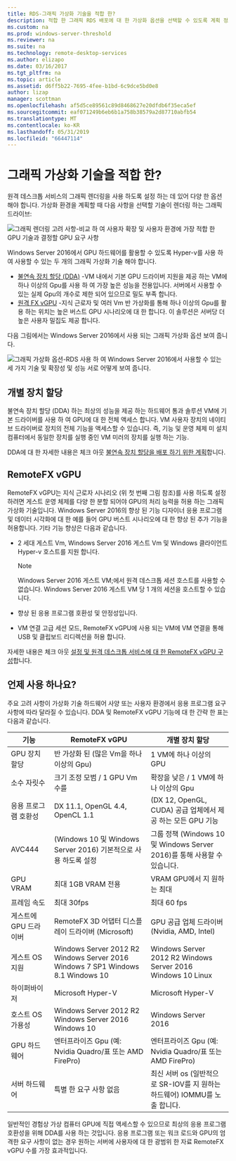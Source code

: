 ```yaml
---
title: RDS-그래픽 가상화 기술을 적합 한?
description: 적합 한 그래픽 RDS 배포에 대 한 가상화 옵션을 선택할 수 있도록 계획 정보입니다.
ms.custom: na
ms.prod: windows-server-threshold
ms.reviewer: na
ms.suite: na
ms.technology: remote-desktop-services
ms.author: elizapo
ms.date: 03/16/2017
ms.tgt_pltfrm: na
ms.topic: article
ms.assetid: d6ff5b22-7695-4fee-b1bd-6c9dce5bd0e8
author: lizap
manager: scottman
ms.openlocfilehash: af5d5ce89561c89d8468627e20dfdb6f35eca5ef
ms.sourcegitcommit: eaf071249b6eb6b1a758b38579a2d87710abfb54
ms.translationtype: MT
ms.contentlocale: ko-KR
ms.lasthandoff: 05/31/2019
ms.locfileid: "66447114"
---
```

# <a name="which-graphics-virtualization-technology-is-right-for-you"></a>그래픽 가상화 기술을 적합 한?

원격 데스크톱 서비스의 그래픽 렌더링을 사용 하도록 설정 하는 데 있어 다양 한 옵션 해야 합니다. 가상화 환경을 계획할 때 다음 사항을 선택할 기술이 렌더링 하는 그래픽 드라이브:

![그래픽 렌더링 고려 사항-비교 하 여 사용자 확장 및 사용자 환경에 가장 적합 한 GPU 기술과 결정할 GPU 요구 사항](media/rds-gpu.png)

Windows Server 2016에서 GPU 하드웨어를 활용할 수 있도록 Hyper-v를 사용 하 여 사용할 수 있는 두 개의 그래픽 가상화 기술 해야 합니다.

- [불연속 장치 할당 (DDA)](#discrete-device-assignment) -VM 내에서 기본 GPU 드라이버 지원을 제공 하는 VM에 하나 이상의 Gpu를 사용 하 여 가장 높은 성능을 전용입니다. 서버에서 사용할 수 있는 실제 Gpu의 개수로 제한 되어 있으므로 밀도 부족 합니다. 
- [원격 FX vGPU](#remotefx-vgpu) -지식 근로자 및 여러 Vm 반 가상화를 통해 하나 이상의 Gpu를 활용 하는 위치는 높은 버스트 GPU 시나리오에 대 한 합니다. 이 솔루션은 서버당 더 높은 사용자 밀집도 제공 합니다.

다음 그림에서는 Windows Server 2016에서 사용 되는 그래픽 가상화 옵션 보여 줍니다.

![그래픽 가상화 옵션-RDS 사용 하 여 Windows Server 2016에서 사용할 수 있는 세 가지 기술 및 확장성 및 성능 서로 어떻게 보여 줍니다.](media/rds-graphics-virtualization.png)

## <a name="discrete-device-assignment"></a>개별 장치 할당
불연속 장치 할당 (DDA) 하는 최상의 성능을 제공 하는 하드웨어 통과 솔루션 VM에 기본 드라이버를 사용 하 여 GPU에 대 한 전체 액세스 합니다. VM 사용자 장치의 네이티브 드라이버로 장치의 전체 기능을 액세스할 수 있습니다. 즉, 기능 및 운영 체제 미 설치 컴퓨터에서 동일한 장치를 실행 중인 VM 미러의 장치를 실행 하는 기능.

DDA에 대 한 자세한 내용은 체크 아웃 [불연속 장치 할당을 배포 하기 위한 계획](../../virtualization/hyper-v/plan/plan-for-deploying-devices-using-discrete-device-assignment.md)합니다.

## <a name="remotefx-vgpu"></a>RemoteFX vGPU 
RemoteFX vGPU는 지식 근로자 시나리오 (위 첫 번째 그림 참조)를 사용 하도록 설정 하려면 게스트 운영 체제를 다양 한 분할 되어야 GPU의 처리 능력을 허용 하는 그래픽 가상화 기술입니다. Windows Server 2016의 향상 된 기능 디자이너 응용 프로그램 및 데이터 시각화에 대 한 예를 들어 GPU 버스트 시나리오에 대 한 향상 된 추가 기능을 허용합니다. 기타 기능 향상은 다음과 같습니다.

- 2 세대 게스트 Vm, Windows Server 2016 게스트 Vm 및 Windows 클라이언트 Hyper-v 호스트를 지원 합니다.
  >[!NOTE] 
  > Windows Server 2016 게스트 VM;에서 원격 데스크톱 세션 호스트를 사용할 수 없습니다. Windows Server 2016 게스트 VM 당 1 개의 세션을 호스트할 수 있습니다.

- 향상 된 응용 프로그램 호환성 및 안정성입니다.
- VM 연결 고급 세션 모드, RemoteFX vGPU에 사용 되는 VM에 VM 연결을 통해 USB 및 클립보드 리디렉션을 허용 합니다.

자세한 내용은 체크 아웃 [설정 및 원격 데스크톱 서비스에 대 한 RemoteFX vGPU 구성](rds-remotefx-vgpu.md)합니다.

## <a name="which-should-you-use"></a>언제 사용 하나요?

주요 고려 사항이 가상화 기술 하드웨어 사양 또는 사용자 환경에서 응용 프로그램 요구 사항에 따라 달라질 수 있습니다. DDA 및 RemoteFX vGPU 기능에 대 한 간략 한 표는 다음과 같습니다.

| 기능               | RemoteFX vGPU                                                                       | 개별 장치 할당                                             |
|-----------------------|-------------------------------------------------------------------------------------|------------------------------------------------------------------------|
| GPU 장치 할당 | 반 가상화 된 (많은 Vm을 하나 이상의 Gpu)                                     | 1 VM에 하나 이상의 GPU                                                  |
| 소수 자릿수                 | 크기 조정 모범 / 1 GPU Vm 수를                                                      | 확장을 낮은 / 1 VM에 하나 이상의 Gpu                                     |
| 응용 프로그램 호환성     | DX 11.1, OpenGL 4.4, OpenCL 1.1                                                     | (DX 12, OpenGL, CUDA) 공급 업체에서 제공 하는 모든 GPU 기능          |
| AVC444                | (Windows 10 및 Windows Server 2016) 기본적으로 사용 하도록 설정                             | 그룹 정책 (Windows 10 및 Windows Server 2016)를 통해 사용할 수 있습니다.    |
| GPU VRAM              | 최대 1GB VRAM 전용                                                           | VRAM GPU에서 지 원하는 최대                                        |
| 프레임 속도            | 최대 30fps                                                                         | 최대 60 fps                                                            |
| 게스트에 GPU 드라이버   | RemoteFX 3D 어댑터 디스플레이 드라이버 (Microsoft)                                      | GPU 공급 업체 드라이버 (Nvidia, AMD, Intel)                                 |
| 게스트 OS 지원      |  Windows Server 2012 R2  Windows Server 2016  Windows 7 SP1  Windows 8.1 Windows 10 |  Windows Server 2012 R2  Windows Server 2016  Windows 10 Linux         |
| 하이퍼바이저            | Microsoft Hyper-V                                                                   | Microsoft Hyper-V                                                      |
| 호스트 OS 가용성  |  Windows Server 2012 R2  Windows Server 2016 Windows 10                             | Windows Server 2016                                                    |
| GPU 하드웨어          | 엔터프라이즈 Gpu (예: Nvidia Quadro/표 또는 AMD FirePro)                         | 엔터프라이즈 Gpu (예: Nvidia Quadro/표 또는 AMD FirePro)            |
| 서버 하드웨어       | 특별 한 요구 사항 없음                                                             | 최신 서버 os (일반적으로 SR-IOV를 지 원하는 하드웨어) IOMMU를 노출 합니다. |

일반적인 경험상 가상 컴퓨터 GPU에 직접 액세스할 수 있으므로 최상의 응용 프로그램 호환성을 위해 DDA를 사용 하는 것입니다. 응용 프로그램 또는 워크 로드와 GPU의 엄격한 요구 사항이 없는 경우 원하는 서버에 사용자에 대 한 광범위 한 자료 RemoteFX vGPU 수를 가장 효과적입니다.